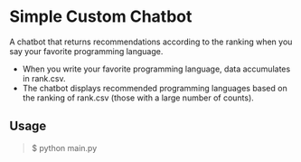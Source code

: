 # Simple Custom Chatbot
A chatbot that returns recommendations according to the ranking when you say your favorite programming language.
- When you write your favorite programming language, data accumulates in rank.csv.
- The chatbot displays recommended programming languages ​​based on the ranking of rank.csv (those with a large number of counts).


## Usage
> $ python main.py



